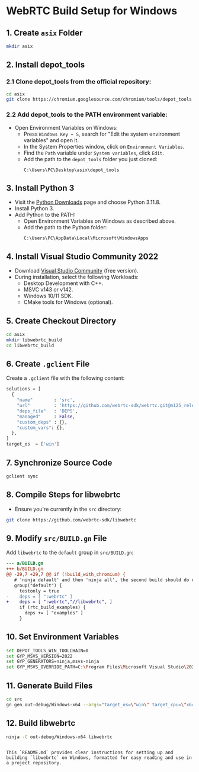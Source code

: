 # WebRTC Build Setup for Windows

## 1. Create `asix` Folder
```bash
mkdir asix
```

## 2. Install depot_tools
### 2.1 Clone depot_tools from the official repository:
```bash
cd asix
git clone https://chromium.googlesource.com/chromium/tools/depot_tools.git
```

### 2.2 Add depot_tools to the PATH environment variable:
- Open Environment Variables on Windows:
  - Press `Windows Key + S`, search for "Edit the system environment variables" and open it.
  - In the System Properties window, click on `Environment Variables`.
  - Find the `Path` variable under `System variables`, click `Edit`.
  - Add the path to the `depot_tools` folder you just cloned:
    ```
    C:\Users\PC\Desktop\asix\depot_tools
    ```

## 3. Install Python 3
- Visit the [Python Downloads](https://www.python.org/downloads/) page and choose Python 3.11.8.
- Install Python 3.
- Add Python to the PATH:
  - Open Environment Variables on Windows as described above.
  - Add the path to the Python folder:
    ```
    C:\Users\PC\AppData\Local\Microsoft\WindowsApps
    ```

## 4. Install Visual Studio Community 2022
- Download [Visual Studio Community](https://visualstudio.microsoft.com/visual-cpp-build-tools/) (free version).
- During installation, select the following Workloads:
  - Desktop Development with C++.
  - MSVC v143 or v142.
  - Windows 10/11 SDK.
  - CMake tools for Windows (optional).

## 5. Create Checkout Directory
```bash
cd asix
mkdir libwebrtc_build
cd libwebrtc_build
```

## 6. Create `.gclient` File
Create a `.gclient` file with the following content:
```python
solutions = [
  {
    "name"        : 'src',
    "url"         : 'https://github.com/webrtc-sdk/webrtc.git@m125_release',
    "deps_file"   : 'DEPS',
    "managed"     : False,
    "custom_deps" : {},
    "custom_vars": {},
  },
]
target_os  = ['win']
```

## 7. Synchronize Source Code
```bash
gclient sync
```

## 8. Compile Steps for libwebrtc
- Ensure you're currently in the `src` directory:
```bash
git clone https://github.com/webrtc-sdk/libwebrtc
```

## 9. Modify `src/BUILD.gn` File
Add `libwebrtc` to the `default` group in `src/BUILD.gn`:
```diff
--- a/BUILD.gn
+++ b/BUILD.gn
@@ -29,7 +29,7 @@ if (!build_with_chromium) {
   # 'ninja default' and then 'ninja all', the second build should do no work.
   group("default") {
     testonly = true
-    deps = [ ":webrtc" ]
+    deps = [ ":webrtc","//libwebrtc", ]
     if (rtc_build_examples) {
       deps += [ "examples" ]
     }
```

## 10. Set Environment Variables
```bash
set DEPOT_TOOLS_WIN_TOOLCHAIN=0
set GYP_MSVS_VERSION=2022
set GYP_GENERATORS=ninja,msvs-ninja
set GYP_MSVS_OVERRIDE_PATH=C:\Program Files\Microsoft Visual Studio\2022\Community
```

## 11. Generate Build Files
```bash
cd src
gn gen out-debug/Windows-x64 --args="target_os=\"win\" target_cpu=\"x64\" is_component_build=false is_clang=true is_debug=true rtc_use_h264=true ffmpeg_branding=\"Chrome\" rtc_include_tests=false rtc_build_examples=false libwebrtc_desktop_capture=true" --ide=vs2022
```

## 12. Build libwebrtc
```bash
ninja -C out-debug/Windows-x64 libwebrtc
```
```

This `README.md` provides clear instructions for setting up and building `libwebrtc` on Windows, formatted for easy reading and use in a project repository.
